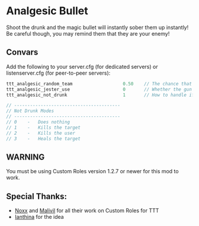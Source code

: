 # Analgesic Bullet

Shoot the drunk and the magic bullet will instantly sober them up instantly! Be careful though, you may remind them that they are your enemy!

## Convars

Add the following to your server.cfg (for dedicated servers) or listenserver.cfg (for peer-to-peer servers):

```cpp
ttt_analgesic_random_team                   0.50    // The chance that the drunk will join the team that uses it
ttt_analgesic_jester_use                    0       // Whether the gun does anything if a Jester Team uses it
ttt_analgesic_not_drunk                     1       // How to handle if the gun is used on someone who isn't drunk

// ----------------------------------------
// Not Drunk Modes
// ----------------------------------------
// 0    -   Does nothing
// 1    -   Kills the target
// 2    -   Kills the user
// 3    -   Heals the target
```

## WARNING

You must be using Custom Roles version 1.2.7 or newer for this mod to work.

## Special Thanks:
- [Noxx](https://steamcommunity.com/id/noxxflame) and [Malivil](https://steamcommunity.com/id/malivil) for all their work on Custom Roles for TTT
- [Ianthina](https://steamcommunity.com/id/2ahlamfatin) for the idea